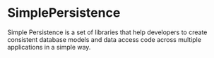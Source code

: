 # SimplePersistence
Simple Persistence is a set of libraries that help developers to create consistent database models and data access code across multiple applications in a simple way. 
 
